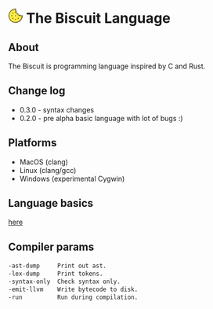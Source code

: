 # ![alt text](doc/biscuit_logo.png "logo") The Biscuit Language

## About
The Biscuit is programming language inspired by C and Rust.

## Change log
* 0.3.0 - syntax changes
* 0.2.0 - pre alpha basic language with lot of bugs :)

## Platforms
* MacOS (clang)
* Linux (clang/gcc)
* Windows (experimental Cygwin)

## Language basics
[here](https://github.com/travisdoor/bl/blob/master/doc/readme.md "here")

## Compiler params
```
-ast-dump     Print out ast.
-lex-dump     Print tokens.
-syntax-only  Check syntax only. 
-emit-llvm    Write bytecode to disk.
-run          Run during compilation.
```
